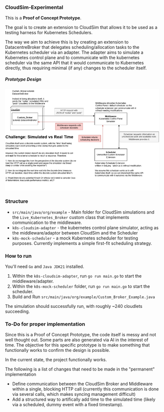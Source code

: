 ### CloudSim-Experimental

This is a **Proof of Concept Prototype**.

The goal is to create an extension to CloudSim that allows it to be used 
as a testing harness for Kubernetes Schedulers.

The way we aim to achieve this is by creating an extension to DatacentreBroker
that delegates scheduling/allocation tasks to the Kubernetes scheduler via
an adapter. The adapter aims to simulate a Kubernetes control plane and to communicate
with the kubernetes scheduler via the same API that it would communicate to Kubernetes directly,
thus requiring minimal (if any) changes to the scheduler itself.

##### Prototype Design
![](images/CloudSim_Scheduler_Adapter.png)


### Structure
- `src/main/java/org/example` - Main folder for CloudSim simulations and the
`Live_Kubernetes_Broker` custom class that implements communication to the middleware.
- `k8s-cloudsim-adapter` - the kubernetes control plane simulator, acting as the middleware/adaptor
between CloudSim and the Scheduler
- `k8s-mock-scheduler` - a mock Kubernetes scheduler for testing purposes. Currently implements
a simple first-fit scheduling strategy.


### How to run
You'll need `Go` and `Java JDK21` installed.
1. Within the `k8s-cloudsim-adapter`, run `go run main.go` to start the middleware/adapter.
2. Within the `k8s-mock-scheduler` folder, run `go run main.go` to start the scheduler.
3. Build and Run `src/main/java/org/example/Custom_Broker_Example.java`

The simulation should successfully run, with roughly ~240 cloudlets succeeding.


### To-Do for proper implementation
Since this is a Proof of Concept Prototype, the code itself is messy
and not well thought out. Some parts are also generated via AI in the interest of time.
The objective for this specific prototype is to make something that functionally works to confirm the design is possible.

In the current state, the project functionally works.

The following is a list of changes that need to be made in the "permanent" implementation

- Define communication between the CloudSim Broker and Middleware within a single, blocking HTTP call
  (currently this communication is done via several calls, which makes syncing management difficult)
- Add a structured way to artifically add time to the simulated time (likely via a scheduled, dummy event with a fixed timestamp).